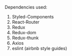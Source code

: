 Dependencies used:
  1. Styled-Components
  2. React-Router
  3. Redux 
  4. Redux-dom
  5. Redux-thunk
  6. Axios
  7. eslint (airbnb style guides)
